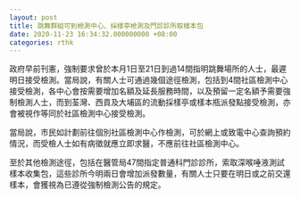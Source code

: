 ```yaml
---
layout: post
title: 跳舞群組可到檢測中心、採樣亭檢測及門診診所取樣本包
date: 2020-11-23 16:34:32.000000000 +08:00
categories: rthk
---
```


政府早前刊憲，強制要求曾於本月1日至21日到過14間指明跳舞場所的人士，最遲明日接受檢測。當局說，有關人士可通過幾個途徑檢測，包括到4間社區檢測中心接受檢測，各中心會按需要增加名額及延長服務時間，以及預留一定名額予需要強制檢測人士，而到荃灣、西貢及大埔區的流動採樣亭或樣本瓶派發點接受檢測，亦會被視作等同於社區檢測中心接受檢測。

當局說，市民如計劃前往個別社區檢測中心作檢測，可於網上或致電中心查詢預約情況，而受檢人士如有病徵就應立即求醫，不應前往社區檢測中心。

至於其他檢測途徑，包括在醫管局47間指定普通科門診診所，索取深喉唾液測試樣本收集包，這些診所今明兩日會增加派發數量，有關人士只要在明日或之前交還樣本，會獲視為已遵從強制檢測公告的規定。

